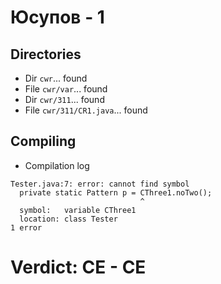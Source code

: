 # Юсупов - 1
## Directories
- Dir `cwr`... found
- File `cwr/var`... found
- Dir `cwr/311`... found
- File `cwr/311/CR1.java`... found
## Compiling
- Compilation log
```
Tester.java:7: error: cannot find symbol
  private static Pattern p = CThree1.noTwo();
                             ^
  symbol:   variable CThree1
  location: class Tester
1 error

```
# Verdict: **CE** - CE
